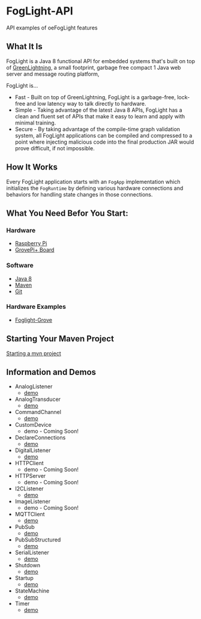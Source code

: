# FogLight-API
API examples of oeFogLight features
## What It Is ##
FogLight is a Java 8 functional API for embedded systems that's built on top of [GreenLightning](https://github.com/oci-pronghorn/GreenLightning), a small footprint, garbage free compact 1 Java web server and message routing platform, 

FogLight is...
- Fast - Built on top of GreenLightning, FogLight is a garbage-free, lock-free and low latency way to talk directly to hardware.
- Simple - Taking advantage of the latest Java 8 APIs, FogLight has a clean and fluent set of APIs that make it easy to learn and apply with minimal training.
- Secure - By taking advantage of the compile-time graph validation system, all FogLight applications can be compiled and compressed to a point where injecting malicious code into the final production JAR would prove difficult, if not impossible.

## How It Works ##
Every FogLight application starts with an `FogApp` implementation which initializes the `FogRuntime` by defining various hardware connections and behaviors for handling state changes in those connections.  

## What You Need Befor You Start:
### Hardware
- [Raspberry Pi](https://www.raspberrypi.org/)
- [GrovePi+ Board](https://www.dexterindustries.com/shop/grovepi-board/)
### Software
- [Java 8](https://docs.oracle.com/javase/8/docs/technotes/guides/install/install_overview.html)
- [Maven](https://maven.apache.org/install.html)
- [Git](https://git-scm.com/)
### Hardware Examples
- [Foglight-Grove](https://github.com/oci-pronghorn/FogLight-Grove/blob/master/README.md)
## Starting Your Maven Project
[Starting a mvn project](https://github.com/oci-pronghorn/FogLighter/blob/master/README.md)
## Information and Demos 
- AnalogListener
  - [demo](https://github.com/oci-pronghorn/FogLight-API/blob/master/AnalogListener/AnalogListener.md)
- AnalogTransducer
  - [demo](https://github.com/oci-pronghorn/FogLight-API/blob/master/AnalogTransducer/README.md)
- CommandChannel
  - [demo](https://github.com/oci-pronghorn/FogLight-API/blob/master/CommandChannel/CommandChannel.md)
- CustomDevice
  - demo - Coming Soon!
- DeclareConnections
  - [demo](https://github.com/oci-pronghorn/FogLight-API/blob/master/DeclareConnections/DeclareConnections.md)
- DigitalListener
  - [demo](https://github.com/oci-pronghorn/FogLight-API/blob/master/DigitalListener/DigitalListener.md)
- HTTPClient
  - demo - Coming Soon!
- HTTPServer
  - demo - Coming Soon!
- I2CListener
  - [demo](https://github.com/oci-pronghorn/FogLight-API/blob/master/I2CListener/I2CListener.md)
- ImageListener
  - demo - Coming Soon!
- MQTTClient
  - [demo](https://github.com/oci-pronghorn/FogLight-API/blob/master/MQTTClient/MQTTClient.md)
- PubSub
  - [demo](https://github.com/oci-pronghorn/FogLight-API/blob/master/PubSub/PubSub.md)
- PubSubStructured
  - [demo](https://github.com/oci-pronghorn/FogLight-API/blob/master/PubSubStructured/PubSubStructured.md)
- SerialListener
  - [demo](https://github.com/oci-pronghorn/FogLight-API/blob/master/SerialListener/SerialListener.md)
- Shutdown
  - [demo](https://github.com/oci-pronghorn/FogLight-API/blob/master/Shutdown/Shutdown.md)
- Startup
  - [demo](https://github.com/oci-pronghorn/FogLight-API/blob/master/Startup/Startup.md)
- StateMachine
  - [demo](https://github.com/oci-pronghorn/FogLight-API/blob/master/StateMachine/StateMachine.md)
- Timer
  - [demo](https://github.com/oci-pronghorn/FogLight-API/blob/master/Timer/Timer.md)
